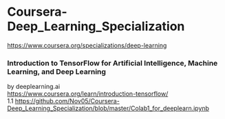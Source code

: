# Coursera-Deep_Learning_Specialization

https://www.coursera.org/specializations/deep-learning


### Introduction to TensorFlow for Artificial Intelligence, Machine Learning, and Deep Learning  
by deeplearning.ai  
https://www.coursera.org/learn/introduction-tensorflow/  
1.1 https://github.com/Nov05/Coursera-Deep_Learning_Specialization/blob/master/Colab1_for_deeplearn.ipynb
